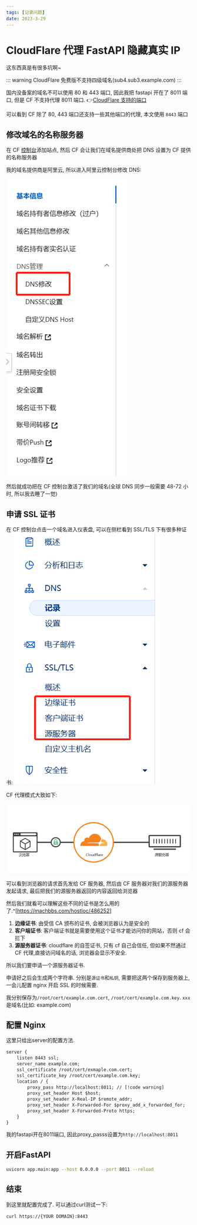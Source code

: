 ```yaml
---
tags: [记录问题]
date: 2023-3-29
---
```


# CloudFlare 代理 FastAPI 隐藏真实 IP

这东西真是有很多坑啊~

::: warning
CloudFlare 免费版不支持四级域名(sub4.sub3.example.com)
:::

国内没备案的域名不可以使用 80 和 443 端口, 因此我把 fastapi 开在了 8011 端口, 但是 CF 不支持代理 8011 端口. 👉[CloudFlare 支持的端口](https://developers.cloudflare.com/fundamentals/get-started/reference/network-ports/)

可以看到 CF 除了 80, 443 端口还支持一些其他端口的代理, 本文使用 `8443` 端口

## 修改域名的名称服务器

在 CF [控制台](https://dash.cloudflare.com/)添加站点, 然后 CF 会让我们在域名提供商处把 DNS 设置为 CF 提供的名称服务器

我的域名提供商是阿里云, 所以进入阿里云控制台修改 DNS:

![图 1](./assets/2023-03-29_09_01_55_990.png)

然后就成功把在 CF 控制台激活了我们的域名(全球 DNS 同步一般需要 48-72 小时, 所以我去睡了一觉)

## 申请 SSL 证书

在 CF 控制台点击一个域名进入仪表盘, 可以在侧栏看到 SSL/TLS 下有很多种证书:
![图 2](./assets/2023-03-29_09_06_03_264.png)

CF 代理模式大致如下:

![图 3](./assets/2023-03-29_09_07_46_859.png)

可以看到浏览器的请求首先发给 CF 服务器, 然后由 CF 服务器对我们的源服务器发起请求, 最后把我们的源服务器返回的内容返回给浏览器

然后我们就看可以理解这些不同的证书是怎么用的了.^[https://machbbs.com/hostloc/486252]

1. **边缘证书**: 由受信 CA 颁布的证书, 会被浏览器认为是安全的
2. **客户端证书**: 客户端证书就是需要使用这个证书才能访问你的网站，否则 cf 会拦下
3. **源服务器证书**: cloudflare 的自签证书, 只有 cf 自己会信任, 但如果不然通过 CF 代理,直接访问域名的话, 浏览器会显示不安全.

所以我们要申请一个源服务器证书.

申请好之后会生成两个字符串. 分别是`源证书`和`私钥`, 需要把这两个保存到服务器上, 一会儿配置 nginx 开启 SSL 的时候需要.

我分别保存为`/root/cert/example.com.cert`, `/root/cert/example.com.key`. `xxx`是域名(比如: example.com)

## 配置 Nginx

这里只给出server的配置方法.

```nginx
server {
    listen 8443 ssl;
    server_name example.com;
    ssl_certificate /root/cert/exmaple.com.cert;
    ssl_certificate_key /root/cert/example.com.key;
    location / {
        proxy_pass http://localhost:8011; // [!code warning]
        proxy_set_header Host $host;
        proxy_set_header X-Real-IP $remote_addr;
        proxy_set_header X-Forwarded-For $proxy_add_x_forwarded_for;
        proxy_set_header X-Forwarded-Proto https;
    }
}
```


我的fastapi开在8011端口, 因此proxy_passs设置为`http://localhost:8011`

## 开启FastAPI

```sh
uvicorn app.main:app --host 0.0.0.0 --port 8011 --reload
```

## 结束

到这里就配置完成了. 可以通过curl测试一下:

```sh
curl https://{YOUR DOMAIN}:8443
```
